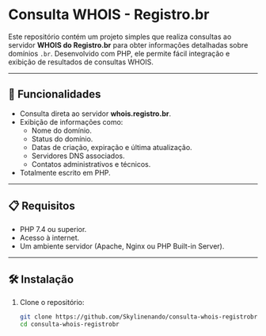 # Consulta WHOIS - Registro.br

Este repositório contém um projeto simples que realiza consultas ao servidor **WHOIS do Registro.br** para obter informações detalhadas sobre domínios `.br`. Desenvolvido com PHP, ele permite fácil integração e exibição de resultados de consultas WHOIS.

---

## 🚀 Funcionalidades

- Consulta direta ao servidor **whois.registro.br**.
- Exibição de informações como:
  - Nome do domínio.
  - Status do domínio.
  - Datas de criação, expiração e última atualização.
  - Servidores DNS associados.
  - Contatos administrativos e técnicos.
- Totalmente escrito em PHP.

---

## 📋 Requisitos

- PHP 7.4 ou superior.
- Acesso à internet.
- Um ambiente servidor (Apache, Nginx ou PHP Built-in Server).

---

## 🛠️ Instalação

1. Clone o repositório:
   ```bash
   git clone https://github.com/Skylinenando/consulta-whois-registrobr.git
   cd consulta-whois-registrobr
